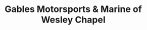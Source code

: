 ---
title: "Gables Motorsports & Marine of Wesley Chapel"
url: /wesley-chapel/gables-motorsports-und-marine-of-wesley-chapel/
shop: Motorrad
---